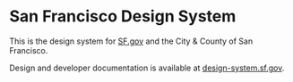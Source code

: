 # San Francisco Design System

This is the design system for [SF.gov](https://sf.gov) and the City &amp; County of San Francisco.

Design and developer documentation is available at [design-system.sf.gov](https://design-system.sf.gov).
